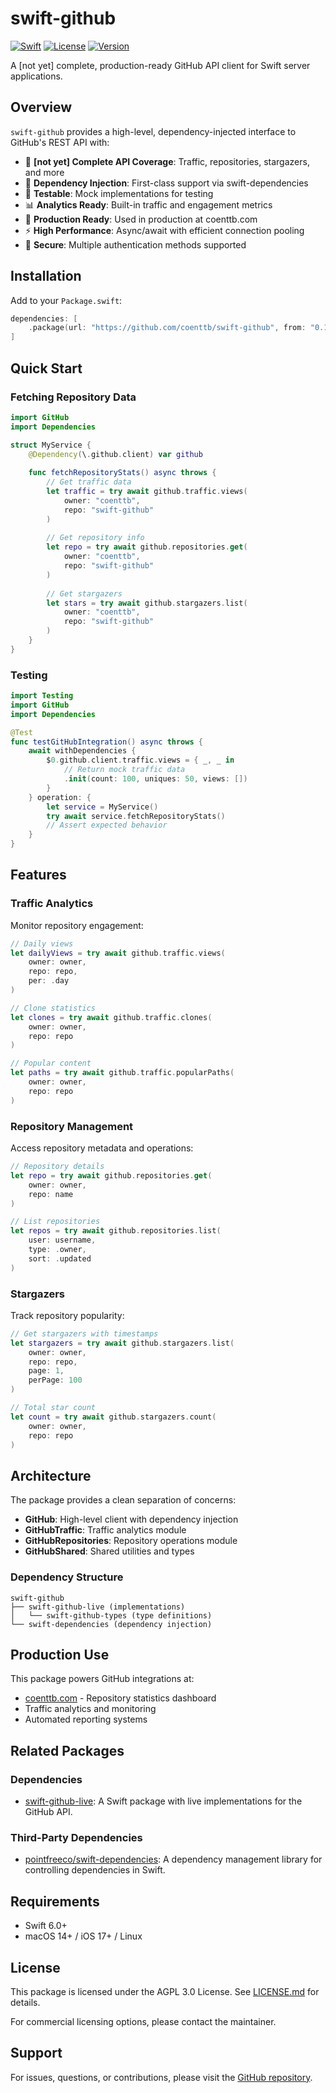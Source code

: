 # swift-github

[![Swift](https://img.shields.io/badge/Swift-6.0-orange.svg)](https://swift.org)
[![License](https://img.shields.io/badge/License-AGPL%203.0-blue.svg)](LICENSE.md)
[![Version](https://img.shields.io/badge/version-0.1.0-green.svg)](https://github.com/coenttb/swift-github/releases)

A [not yet] complete, production-ready GitHub API client for Swift server applications.

## Overview

`swift-github` provides a high-level, dependency-injected interface to GitHub's REST API with:

- 🎯 **[not yet] Complete API Coverage**: Traffic, repositories, stargazers, and more
- 🔌 **Dependency Injection**: First-class support via swift-dependencies
- 🧪 **Testable**: Mock implementations for testing
- 📊 **Analytics Ready**: Built-in traffic and engagement metrics
- 🚀 **Production Ready**: Used in production at coenttb.com
- ⚡ **High Performance**: Async/await with efficient connection pooling
- 🔐 **Secure**: Multiple authentication methods supported

## Installation

Add to your `Package.swift`:

```swift
dependencies: [
    .package(url: "https://github.com/coenttb/swift-github", from: "0.1.0")
]
```

## Quick Start

### Fetching Repository Data

```swift
import GitHub
import Dependencies

struct MyService {
    @Dependency(\.github.client) var github
    
    func fetchRepositoryStats() async throws {
        // Get traffic data
        let traffic = try await github.traffic.views(
            owner: "coenttb",
            repo: "swift-github"
        )
        
        // Get repository info
        let repo = try await github.repositories.get(
            owner: "coenttb",
            repo: "swift-github"
        )
        
        // Get stargazers
        let stars = try await github.stargazers.list(
            owner: "coenttb",
            repo: "swift-github"
        )
    }
}
```

### Testing

```swift
import Testing
import GitHub
import Dependencies

@Test
func testGitHubIntegration() async throws {
    await withDependencies {
        $0.github.client.traffic.views = { _, _ in
            // Return mock traffic data
            .init(count: 100, uniques: 50, views: [])
        }
    } operation: {
        let service = MyService()
        try await service.fetchRepositoryStats()
        // Assert expected behavior
    }
}
```

## Features

### Traffic Analytics

Monitor repository engagement:

```swift
// Daily views
let dailyViews = try await github.traffic.views(
    owner: owner,
    repo: repo,
    per: .day
)

// Clone statistics
let clones = try await github.traffic.clones(
    owner: owner,
    repo: repo
)

// Popular content
let paths = try await github.traffic.popularPaths(
    owner: owner,
    repo: repo
)
```

### Repository Management

Access repository metadata and operations:

```swift
// Repository details
let repo = try await github.repositories.get(
    owner: owner,
    repo: name
)

// List repositories
let repos = try await github.repositories.list(
    user: username,
    type: .owner,
    sort: .updated
)
```

### Stargazers

Track repository popularity:

```swift
// Get stargazers with timestamps
let stargazers = try await github.stargazers.list(
    owner: owner,
    repo: repo,
    page: 1,
    perPage: 100
)

// Total star count
let count = try await github.stargazers.count(
    owner: owner,
    repo: repo
)
```

## Architecture

The package provides a clean separation of concerns:

- **GitHub**: High-level client with dependency injection
- **GitHubTraffic**: Traffic analytics module
- **GitHubRepositories**: Repository operations module
- **GitHubShared**: Shared utilities and types

### Dependency Structure

```
swift-github
├── swift-github-live (implementations)
│   └── swift-github-types (type definitions)
└── swift-dependencies (dependency injection)
```

## Production Use

This package powers GitHub integrations at:

- [coenttb.com](https://coenttb.com) - Repository statistics dashboard
- Traffic analytics and monitoring
- Automated reporting systems

## Related Packages

### Dependencies

- [swift-github-live](https://github.com/coenttb/swift-github-live): A Swift package with live implementations for the GitHub API.

### Third-Party Dependencies

- [pointfreeco/swift-dependencies](https://github.com/pointfreeco/swift-dependencies): A dependency management library for controlling dependencies in Swift.

## Requirements

- Swift 6.0+
- macOS 14+ / iOS 17+ / Linux

## License

This package is licensed under the AGPL 3.0 License. See [LICENSE.md](LICENSE.md) for details.

For commercial licensing options, please contact the maintainer.

## Support

For issues, questions, or contributions, please visit the [GitHub repository](https://github.com/coenttb/swift-github).
